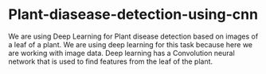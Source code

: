 # Plant-diasease-detection-using-cnn
We are using Deep Learning for Plant disease detection based on images of a leaf of a plant. We are using deep learning for this task because here we are working with image data. Deep learning has a Convolution neural network that is used to find features from the leaf of the plant.
